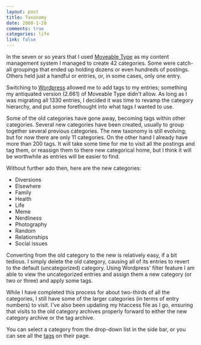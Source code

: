 ```yaml
--- 
layout: post
title: Taxonomy
date: 2008-1-28
comments: true
categories: life
link: false
---
```

In the seven or so years that I used <a href="http://www.movabletype.org/" title="MovableType.org">Moveable Type</a> as my content management system I managed to create 42 categories.  Some were catch-all groupings that ended up holding dozens or even hundreds of postings.  Others held just a handful or entries, or, in some cases, only one entry.

Switching to <a href="http://wordpress.org" title="Wordpress">Wordpress</a> allowed me to add tags to my entries; something my antiquated version (2.661) of Moveable Type didn't allow.  As long as I was migrating all 1330 entries, I decided it was time to revamp the category hierarchy, and put some forethought into what tags I wanted to use.

Some of the old categories have gone away, becoming tags within other categories.  Several new categories have been created, usually to group together several previous categories.  The new taxonomy is still evolving; but for now there are only 11 categories.  On the other hand I already have more than 200 tags.  It will take some time for me to visit all the postings and tag them, or reassign them to there new categorical home, but I think it will be worthwhile as entries will be easier to find.

Without further ado then, here are the new categories:
<ul>
	<li>Diversions</li>
	<li>Elsewhere</li>
	<li>Family</li>
	<li>Health</li>
	<li>Life</li>
	<li>Meme</li>
	<li>Nerdliness</li>
	<li>Photography</li>
	<li>Random</li>
	<li>Relationships</li>
	<li> Social issues</li>
</ul>
Converting from the old category to the new is relatively easy, if a bit tedious.  I simply delete the old category, causing all of its entries to revert to the default (uncategorized) category.  Using Wordpress' filter feature I am able to view the uncategorized entries and assign them a new category (or two or three) and apply some tags.

While I have completed this process for about two-thirds of all the categories, I still have some of the larger categories (in terms of entry numbers) to visit.  I've also been updating my htaccess file as I go, ensuring that visits to the old category archives properly forward to either the new category archive or the tag archive.

You can select a category from the drop-down list in the side bar, or you can see all the <a href="http://zanshin.net/tags/" title="Tags">tags</a> on their page.
